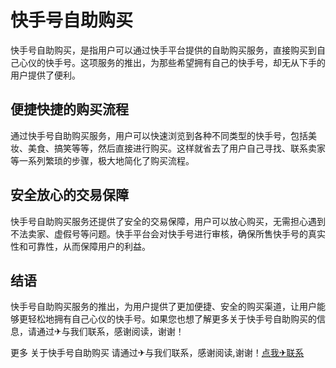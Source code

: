 # 快手号自助购买

快手号自助购买，是指用户可以通过快手平台提供的自助购买服务，直接购买到自己心仪的快手号。这项服务的推出，为那些希望拥有自己的快手号，却无从下手的用户提供了便利。

## 便捷快捷的购买流程

通过快手号自助购买服务，用户可以快速浏览到各种不同类型的快手号，包括美妆、美食、搞笑等等，然后直接进行购买。这样就省去了用户自己寻找、联系卖家等一系列繁琐的步骤，极大地简化了购买流程。

## 安全放心的交易保障

快手号自助购买服务还提供了安全的交易保障，用户可以放心购买，无需担心遇到不法卖家、虚假号等问题。快手平台会对快手号进行审核，确保所售快手号的真实性和可靠性，从而保障用户的利益。

## 结语

快手号自助购买服务的推出，为用户提供了更加便捷、安全的购买渠道，让用户能够更轻松地拥有自己心仪的快手号。如果您也想了解更多关于快手号自助购买的信息，请通过✈与我们联系，感谢阅读，谢谢！

更多 关于快手号自助购买 请通过✈与我们联系，感谢阅读,谢谢！[点我✈联系](https://b.k02.cc)